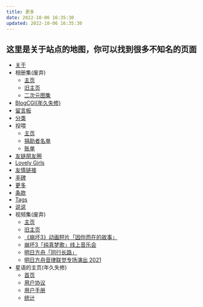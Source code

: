 ```yaml
---
title: 更多
date: 2022-10-06 16:35:30
updated: 2022-10-06 16:35:30
---
```

## 这里是关于站点的地图，你可以找到很多不知名的页面

- [关于](/about/)
- 相册集(废弃)
  - [主页](/albums/)
  - [旧主页](/albums/old_index.html)
  - [二次元图集](/albums/acg.html)
- [BlogCGI(年久失修)](/blog-cgi/)
- [留言板](/board/)
- [分类](/categories/)
- 投喂
  - [主页](/donate/)
  - [捐助者名单](/donate/sponsors.html)
  - [账单](/donate/bill.html)
- [友链朋友圈](/friendcircle/)
- [Lovely Girls](/girls/)
- [友情链接](/links/)
- [丰碑](/monument/)
- [更多](#)
- [条款](/policy/)
- [Tags](/tags/)
- [说说](/talks/)
- 视频集(废弃)
  - [主页](/video/)
  - [旧主页](/video/old_index.html)
  - [《崩坏3》动画短片「因你而在的故事」](/video/《崩坏3》动画短片「因你而在的故事」.html)
  - [崩坏3「纯真梦歌」线上音乐会](/video/崩坏3「纯真梦歌」线上音乐会.html)
  - [明日方舟「同行长路」](/video/明日方舟「同行长路」.html)
  - [明日方舟音律联觉专场演出 2021](/video/明日方舟音律联觉专场演出2021.html)
- 星语的主页(年久失修)
  - [首页](/xineyc/)
  - [用户协议](/xineyc/agreement.html)
  - [用户手册](/xineyc/guide.html)
  - [统计](/xineyc/statistics.html)



